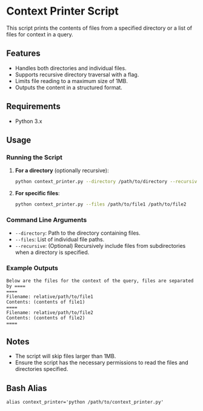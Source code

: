 # Context Printer Script

This script prints the contents of files from a specified directory or a list of files for context in a query.

## Features

- Handles both directories and individual files.
- Supports recursive directory traversal with a flag.
- Limits file reading to a maximum size of 1MB.
- Outputs the content in a structured format.

## Requirements

- Python 3.x

## Usage

### Running the Script

1. **For a directory** (optionally recursive):
    ```sh
    python context_printer.py --directory /path/to/directory --recursive
    ```

2. **For specific files**:
    ```sh
    python context_printer.py --files /path/to/file1 /path/to/file2
    ```

### Command Line Arguments

- `--directory`: Path to the directory containing files.
- `--files`: List of individual file paths.
- `--recursive`: (Optional) Recursively include files from subdirectories when a directory is specified.

### Example Outputs

```
Below are the files for the context of the query, files are separated by ====
====
Filename: relative/path/to/file1
Contents: (contents of file1)
====
Filename: relative/path/to/file2
Contents: (contents of file2)
====
```

## Notes

- The script will skip files larger than 1MB.
- Ensure the script has the necessary permissions to read the files and directories specified.

## Bash Alias

```
alias context_printer='python /path/to/context_printer.py'
```

